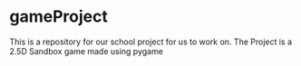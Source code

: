 # gameProject
This is a repository for our school project for us to work on.
The Project is a 2.5D Sandbox game made using pygame